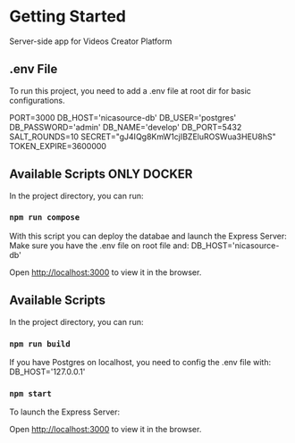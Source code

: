 # Getting Started

Server-side app for Videos Creator Platform

## .env File

To run this project, you need to add a .env file at root dir for basic configurations.

PORT=3000
DB_HOST='nicasource-db'
DB_USER='postgres'
DB_PASSWORD='admin'
DB_NAME='develop'
DB_PORT=5432
SALT_ROUNDS=10
SECRET="gJ4IQg8KmW1cjIBZEluROSWua3HEU8hS"
TOKEN_EXPIRE=3600000


## Available Scripts ONLY DOCKER

In the project directory, you can run:

### `npm run compose`

With this script you can deploy the databae and launch the Express Server:
Make sure you have the .env file on root file and:
    DB_HOST='nicasource-db'

Open [http://localhost:3000](http://localhost:3000) to view it in the browser.



## Available Scripts

In the project directory, you can run:

### `npm run build`

If you have Postgres on localhost, you need to config the .env file with:
    DB_HOST='127.0.0.1'

### `npm start`

To launch the Express Server:

Open [http://localhost:3000](http://localhost:3000) to view it in the browser.